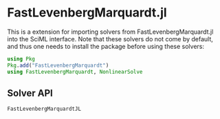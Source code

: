 # FastLevenbergMarquardt.jl

This is a extension for importing solvers from FastLevenbergMarquardt.jl into the SciML
interface. Note that these solvers do not come by default, and thus one needs to install
the package before using these solvers:

```julia
using Pkg
Pkg.add("FastLevenbergMarquardt")
using FastLevenbergMarquardt, NonlinearSolve
```

## Solver API

```@docs
FastLevenbergMarquardtJL
```
